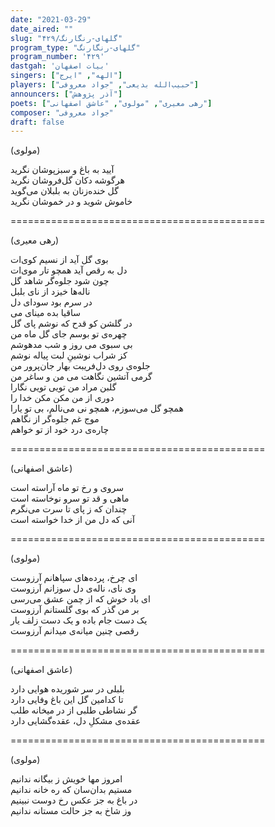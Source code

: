 ```yaml
---
date: "2021-03-29"
date_aired: ""
slug: "گلهای-رنگارنگ/۴۲۹"
program_type: "گلهای-رنگارنگ"
program_number: '۴۲۹'
dastgah: 'بیات اصفهان'
singers: ["الهه", "ایرج"]
players: ["حبیب‌الله بدیعی", "جواد معروفی"]
announcers: ["آذر پژوهش"]
poets: ["رهی معیری", "مولوی", "عاشق اصفهانی"]
composer: "جواد معروفی"
draft: false
---
```


(مولوی)  

آیید به باغ و سبزپوشان نگرید  
هرگوشه دکان گل‌فروشان نگرید  
گل خنده‌زنان به بلبلان می‌گوید  
خاموش شوید و در خموشان نگرید  

============================================  

(رهی معیری)  

بوی گل آید از نسیم کوی‌ات  
دل به رقص آید همچو تار موی‌ات  
چون شود جلوه‌گر شاهد گل  
ناله‌ها خیزد از نای بلبل  
در سرم بود سودای دل  
ساقیا بده مینای می  
در گلشن کو قدح که نوشم پای گل  
چهره‌ی تو بوسم جای گل ماه من  
بی سبوی می روز و شب مدهوشم  
کز شراب نوشینِ لبت پیاله نوشم  
جلوه‌ی روی دل‌فریبت بهار جان‌پرور من  
گرمی آتشین نگاهت می من و ساغر من  
گلبن مراد من تویی تویی نگارا  
دوری از من مکن مکن خدا را  
همچو گل می‌سوزم، همچو نی می‌نالم، بی تو یارا  
موج غم جلوه‌گر از نگاهم  
چاره‌ی درد خود از تو خواهم  

============================================  

(عاشق اصفهانی)  

سروی و رخ تو ماه آراسته است  
ماهی و قد تو سرو نوخاسته است  
چندان که ز پای تا سرت می‌نگرم  
آنی که دل من از خدا خواسته است  

============================================  

(مولوی)  

ای چرخ، پرده‌های سپاهانم آرزوست  
وی نای، ناله‌ی دل سوزانم آرزوست  
ای باد خوش که از چمن عشق می‌رسی  
بر من گذر كه بوی گلستانم آرزوست  
یک دست جام باده و یک دست زلف یار  
رقصی چنین میانه‌ی میدانم آرزوست  

============================================  

(عاشق اصفهانی)  

بلبلی در سر شوریده هوایی دارد  
تا کدامین گل این باغ وفایی دارد  
گر نشاطی طلبی از در میخانه طلب  
عقده‌ی مشکلِ دل، عقده‌گشایی دارد  

============================================  

(مولوی)  

امروز مها خویش ز بیگانه ندانیم  
مستیم بدان‌سان که ره خانه ندانیم  
در باغ به جز عکس رخ دوست نبینیم  
وز شاخ به جز حالت مستانه ندانیم  
